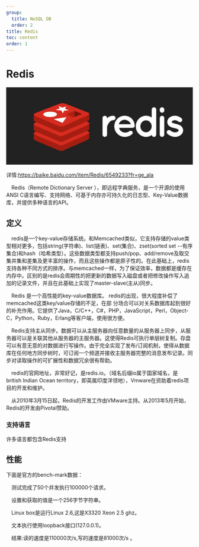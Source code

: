 ```yaml
---
group: 
  title: NoSQL DB
  order: 2
title: Redis
toc: content
order: 1
---
```


# Redis
![Redis](../../../images/redis.jpeg)  

详情:<https://baike.baidu.com/item/Redis/6549233?fr=ge_ala>  

&emsp;Redis（Remote Dictionary Server ），即远程字典服务，是一个开源的使用ANSI C语言编写、支持网络、可基于内存亦可持久化的日志型、Key-Value数据库，并提供多种语言的API。

## 定义
&emsp;redis是一个key-value存储系统。和Memcached类似，它支持存储的value类型相对更多，包括string(字符串)、list(链表)、set(集合)、zset(sorted set --有序集合)和hash（哈希类型）。这些数据类型都支持push/pop、add/remove及取交集并集和差集及更丰富的操作，而且这些操作都是原子性的。在此基础上，redis支持各种不同方式的排序。与memcached一样，为了保证效率，数据都是缓存在内存中。区别的是redis会周期性的把更新的数据写入磁盘或者把修改操作写入追加的记录文件，并且在此基础上实现了master-slave(主从)同步。  

&emsp;Redis 是一个高性能的key-value数据库。 redis的出现，很大程度补偿了memcached这类key/value存储的不足，在部 分场合可以对关系数据库起到很好的补充作用。它提供了Java，C/C++，C#，PHP，JavaScript，Perl，Object-C，Python，Ruby，Erlang等客户端，使用很方便。  

&emsp;Redis支持主从同步。数据可以从主服务器向任意数量的从服务器上同步，从服务器可以是关联其他从服务器的主服务器。这使得Redis可执行单层树复制。存盘可以有意无意的对数据进行写操作。由于完全实现了发布/订阅机制，使得从数据库在任何地方同步树时，可订阅一个频道并接收主服务器完整的消息发布记录。同步对读取操作的可扩展性和数据冗余很有帮助。  

&emsp;redis的官网地址，非常好记，是redis.io。（域名后缀io属于国家域名，是british Indian Ocean territory，即英属印度洋领地），Vmware在资助着redis项目的开发和维护。  

&emsp;从2010年3月15日起，Redis的开发工作由VMware主持。从2013年5月开始，Redis的开发由Pivotal赞助。

### 支持语言
许多语言都包含Redis支持

## 性能
下面是官方的bench-mark数据：  

&emsp;测试完成了50个并发执行100000个请求。  

&emsp;设置和获取的值是一个256字节字符串。  

&emsp;Linux box是运行Linux 2.6,这是X3320 Xeon 2.5 ghz。  

&emsp;文本执行使用loopback接口(127.0.0.1)。  

&emsp;结果:读的速度是110000次/s,写的速度是81000次/s 。

